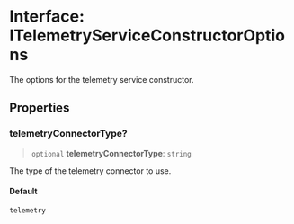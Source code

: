 # Interface: ITelemetryServiceConstructorOptions

The options for the telemetry service constructor.

## Properties

### telemetryConnectorType?

> `optional` **telemetryConnectorType**: `string`

The type of the telemetry connector to use.

#### Default

```ts
telemetry
```
